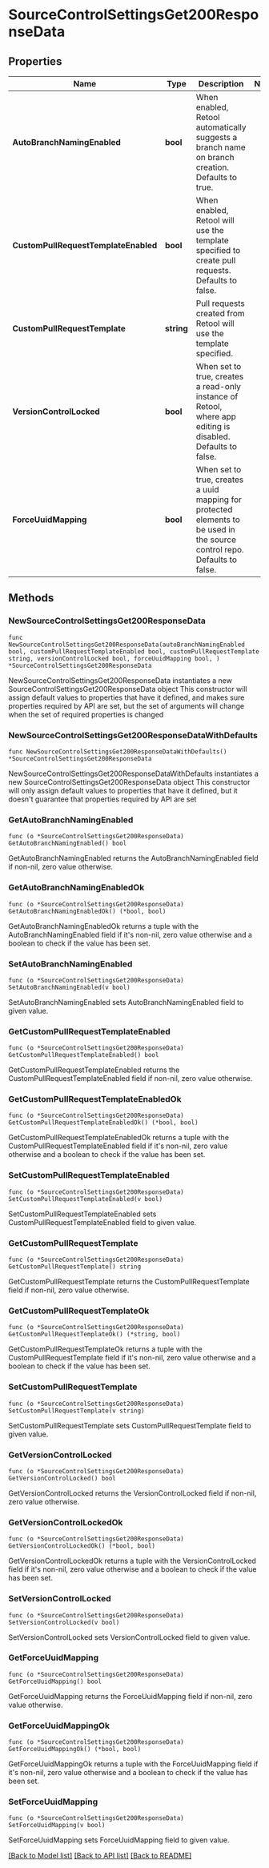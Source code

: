 # SourceControlSettingsGet200ResponseData

## Properties

Name | Type | Description | Notes
------------ | ------------- | ------------- | -------------
**AutoBranchNamingEnabled** | **bool** | When enabled, Retool automatically suggests a branch name on branch creation. Defaults to true. | 
**CustomPullRequestTemplateEnabled** | **bool** | When enabled, Retool will use the template specified to create pull requests. Defaults to false. | 
**CustomPullRequestTemplate** | **string** | Pull requests created from Retool will use the template specified. | 
**VersionControlLocked** | **bool** | When set to true, creates a read-only instance of Retool, where app editing is disabled. Defaults to false. | 
**ForceUuidMapping** | **bool** | When set to true, creates a uuid mapping for protected elements to be used in the source control repo. Defaults to false. | 

## Methods

### NewSourceControlSettingsGet200ResponseData

`func NewSourceControlSettingsGet200ResponseData(autoBranchNamingEnabled bool, customPullRequestTemplateEnabled bool, customPullRequestTemplate string, versionControlLocked bool, forceUuidMapping bool, ) *SourceControlSettingsGet200ResponseData`

NewSourceControlSettingsGet200ResponseData instantiates a new SourceControlSettingsGet200ResponseData object
This constructor will assign default values to properties that have it defined,
and makes sure properties required by API are set, but the set of arguments
will change when the set of required properties is changed

### NewSourceControlSettingsGet200ResponseDataWithDefaults

`func NewSourceControlSettingsGet200ResponseDataWithDefaults() *SourceControlSettingsGet200ResponseData`

NewSourceControlSettingsGet200ResponseDataWithDefaults instantiates a new SourceControlSettingsGet200ResponseData object
This constructor will only assign default values to properties that have it defined,
but it doesn't guarantee that properties required by API are set

### GetAutoBranchNamingEnabled

`func (o *SourceControlSettingsGet200ResponseData) GetAutoBranchNamingEnabled() bool`

GetAutoBranchNamingEnabled returns the AutoBranchNamingEnabled field if non-nil, zero value otherwise.

### GetAutoBranchNamingEnabledOk

`func (o *SourceControlSettingsGet200ResponseData) GetAutoBranchNamingEnabledOk() (*bool, bool)`

GetAutoBranchNamingEnabledOk returns a tuple with the AutoBranchNamingEnabled field if it's non-nil, zero value otherwise
and a boolean to check if the value has been set.

### SetAutoBranchNamingEnabled

`func (o *SourceControlSettingsGet200ResponseData) SetAutoBranchNamingEnabled(v bool)`

SetAutoBranchNamingEnabled sets AutoBranchNamingEnabled field to given value.


### GetCustomPullRequestTemplateEnabled

`func (o *SourceControlSettingsGet200ResponseData) GetCustomPullRequestTemplateEnabled() bool`

GetCustomPullRequestTemplateEnabled returns the CustomPullRequestTemplateEnabled field if non-nil, zero value otherwise.

### GetCustomPullRequestTemplateEnabledOk

`func (o *SourceControlSettingsGet200ResponseData) GetCustomPullRequestTemplateEnabledOk() (*bool, bool)`

GetCustomPullRequestTemplateEnabledOk returns a tuple with the CustomPullRequestTemplateEnabled field if it's non-nil, zero value otherwise
and a boolean to check if the value has been set.

### SetCustomPullRequestTemplateEnabled

`func (o *SourceControlSettingsGet200ResponseData) SetCustomPullRequestTemplateEnabled(v bool)`

SetCustomPullRequestTemplateEnabled sets CustomPullRequestTemplateEnabled field to given value.


### GetCustomPullRequestTemplate

`func (o *SourceControlSettingsGet200ResponseData) GetCustomPullRequestTemplate() string`

GetCustomPullRequestTemplate returns the CustomPullRequestTemplate field if non-nil, zero value otherwise.

### GetCustomPullRequestTemplateOk

`func (o *SourceControlSettingsGet200ResponseData) GetCustomPullRequestTemplateOk() (*string, bool)`

GetCustomPullRequestTemplateOk returns a tuple with the CustomPullRequestTemplate field if it's non-nil, zero value otherwise
and a boolean to check if the value has been set.

### SetCustomPullRequestTemplate

`func (o *SourceControlSettingsGet200ResponseData) SetCustomPullRequestTemplate(v string)`

SetCustomPullRequestTemplate sets CustomPullRequestTemplate field to given value.


### GetVersionControlLocked

`func (o *SourceControlSettingsGet200ResponseData) GetVersionControlLocked() bool`

GetVersionControlLocked returns the VersionControlLocked field if non-nil, zero value otherwise.

### GetVersionControlLockedOk

`func (o *SourceControlSettingsGet200ResponseData) GetVersionControlLockedOk() (*bool, bool)`

GetVersionControlLockedOk returns a tuple with the VersionControlLocked field if it's non-nil, zero value otherwise
and a boolean to check if the value has been set.

### SetVersionControlLocked

`func (o *SourceControlSettingsGet200ResponseData) SetVersionControlLocked(v bool)`

SetVersionControlLocked sets VersionControlLocked field to given value.


### GetForceUuidMapping

`func (o *SourceControlSettingsGet200ResponseData) GetForceUuidMapping() bool`

GetForceUuidMapping returns the ForceUuidMapping field if non-nil, zero value otherwise.

### GetForceUuidMappingOk

`func (o *SourceControlSettingsGet200ResponseData) GetForceUuidMappingOk() (*bool, bool)`

GetForceUuidMappingOk returns a tuple with the ForceUuidMapping field if it's non-nil, zero value otherwise
and a boolean to check if the value has been set.

### SetForceUuidMapping

`func (o *SourceControlSettingsGet200ResponseData) SetForceUuidMapping(v bool)`

SetForceUuidMapping sets ForceUuidMapping field to given value.



[[Back to Model list]](../README.md#documentation-for-models) [[Back to API list]](../README.md#documentation-for-api-endpoints) [[Back to README]](../README.md)


